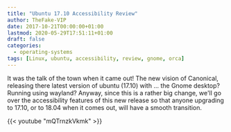 ```yaml
---
title: "Ubuntu 17.10 Accessibility Review"
author: TheFake-VIP
date: 2017-10-21T00:00:00+01:00
lastmod: 2020-05-29T17:51:11+01:00
draft: false
categories:
  - operating-systems
tags: [Linux, ubuntu, accessibility, review, gnome, orca]
---
```


It was the talk of the town when it came out! The new vision of
Canonical, releasing there latest version of ubuntu (17.10) with ... the Gnome
desktop? Running using wayland?  Anyway, since this is a rather big
change, we'll go over the accessibility features of this new release
so that anyone upgrading to 17.10, or to 18.04 when it comes out, will
have a smooth transition.

{{< youtube "mQTrnzkVkmk" >}}
